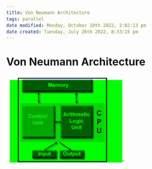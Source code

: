```yaml
---
title: Von Neumann Architecture
tags: parallel 
date modified: Monday, October 10th 2022, 2:02:13 pm
date created: Tuesday, July 26th 2022, 8:33:15 pm
---
```


# Von Neumann Architecture

![im](images/Pasted%20image%2020220506150237.png)-

